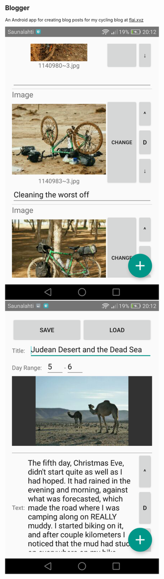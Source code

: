 ## Blogger

An Android app for creating blog posts for my cycling blog at [flai.xyz](http://flai.xyz)

![screenshot1](/documentation/screenshot1.png)
![screenshot2](/documentation/screenshot2.png)
